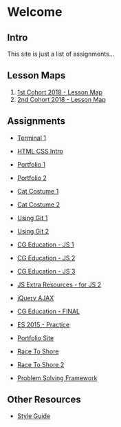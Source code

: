 # Welcome

## Intro

This site is just a list of assignments...

## Lesson Maps

1) [1st Cohort 2018 - Lesson Map](1_2018_lesson_map)
2) [2nd Cohort 2018 - Lesson Map](2_2018_lesson_map)

## Assignments

* [Terminal 1](terminal_1)

* [HTML CSS Intro](html_css_1)

* [Portfolio 1](portfolio_1)
* [Portfolio 2](portfolio_2)

* [Cat Costume 1](cat_costume_1)
* [Cat Costume 2](cat_costume_2)

* [Using Git 1](using_git_1)
* [Using Git 2](using_git_2)

* [CG Education - JS 1](cg_ed_1)
* [CG Education - JS 2](cg_ed_2)
* [CG Education - JS 3](cg_ed_3)

* [JS Extra Resources - for JS 2](js_extra_resources)

* [jQuery AJAX](jQuery_ajax)
* [CG Education - FINAL](cg_ed_final)

* [ES 2015 - Practice](es2015)

* [Portfolio Site](portfolio_reqs)

* [Race To Shore](race_to_shore)
* [Race To Shore 2](race_to_shore)

* [Problem Solving Framework](problem_solving_framework)

## Other Resources

* [Style Guide](style_guide)
